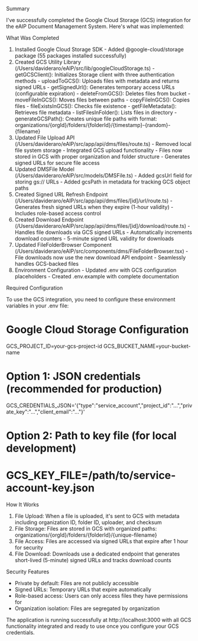 Summary

  I've successfully completed the Google Cloud Storage (GCS) integration for the eAIP Document Management System. Here's what was implemented:

  What Was Completed

  1. Installed Google Cloud Storage SDK - Added @google-cloud/storage package (55 packages installed successfully)
  2. Created GCS Utility Library (/Users/davideraro/eAIP/src/lib/googleCloudStorage.ts)
    - getGCSClient(): Initializes Storage client with three authentication methods
    - uploadToGCS(): Uploads files with metadata and returns signed URLs
    - getSignedUrl(): Generates temporary access URLs (configurable expiration)
    - deleteFromGCS(): Deletes files from bucket
    - moveFileInGCS(): Moves files between paths
    - copyFileInGCS(): Copies files
    - fileExistsInGCS(): Checks file existence
    - getFileMetadata(): Retrieves file metadata
    - listFilesInFolder(): Lists files in directory
    - generateGCSPath(): Creates unique file paths with format: organizations/{orgId}/folders/{folderId}/{timestamp}-{random}-{filename}
  3. Updated File Upload API (/Users/davideraro/eAIP/src/app/api/dms/files/route.ts)
    - Removed local file system storage
    - Integrated GCS upload functionality
    - Files now stored in GCS with proper organization and folder structure
    - Generates signed URLs for secure file access
  4. Updated DMSFile Model (/Users/davideraro/eAIP/src/models/DMSFile.ts)
    - Added gcsUrl field for storing gs:// URLs
    - Added gcsPath in metadata for tracking GCS object paths
  5. Created Signed URL Refresh Endpoint (/Users/davideraro/eAIP/src/app/api/dms/files/[id]/url/route.ts)
    - Generates fresh signed URLs when they expire (1-hour validity)
    - Includes role-based access control
  6. Created Download Endpoint (/Users/davideraro/eAIP/src/app/api/dms/files/[id]/download/route.ts)
    - Handles file downloads via GCS signed URLs
    - Automatically increments download counters
    - 5-minute signed URL validity for downloads
  7. Updated FileFolderBrowser Component (/Users/davideraro/eAIP/src/components/dms/FileFolderBrowser.tsx)
    - File downloads now use the new download API endpoint
    - Seamlessly handles GCS-backed files
  8. Environment Configuration
    - Updated .env with GCS configuration placeholders
    - Created .env.example with complete documentation

  Required Configuration

  To use the GCS integration, you need to configure these environment variables in your .env file:

  # Google Cloud Storage Configuration
  GCS_PROJECT_ID=your-gcs-project-id
  GCS_BUCKET_NAME=your-bucket-name

  # Option 1: JSON credentials (recommended for production)
  GCS_CREDENTIALS_JSON='{"type":"service_account","project_id":"...","private_key":"...","client_email":"..."}'

  # Option 2: Path to key file (for local development)
  # GCS_KEY_FILE=/path/to/service-account-key.json

  How It Works

  1. File Upload: When a file is uploaded, it's sent to GCS with metadata including organization ID, folder ID, uploader, and checksum
  2. File Storage: Files are stored in GCS with organized paths: organizations/{orgId}/folders/{folderId}/{unique-filename}
  3. File Access: Files are accessed via signed URLs that expire after 1 hour for security
  4. File Download: Downloads use a dedicated endpoint that generates short-lived (5-minute) signed URLs and tracks download counts

  Security Features

  - Private by default: Files are not publicly accessible
  - Signed URLs: Temporary URLs that expire automatically
  - Role-based access: Users can only access files they have permissions for
  - Organization isolation: Files are segregated by organization

  The application is running successfully at http://localhost:3000 with all GCS functionality integrated and ready to use once you configure your GCS credentials.
